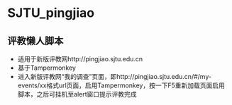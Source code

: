 # SJTU_pingjiao
## 评教懒人脚本

* 适用于新版评教网http://pingjiao.sjtu.edu.cn
* 基于Tampermonkey
* 进入新版评教网“我的调查”页面，即http://pingjiao.sjtu.edu.cn/#/my-events/xx格式url页面，启用Tampermonkey，按一下F5重新加载页面启用脚本，之后可挂机至alert窗口提示评教完成